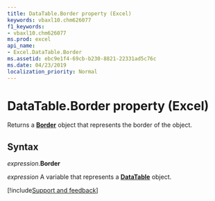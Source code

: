 ```yaml
---
title: DataTable.Border property (Excel)
keywords: vbaxl10.chm626077
f1_keywords:
- vbaxl10.chm626077
ms.prod: excel
api_name:
- Excel.DataTable.Border
ms.assetid: ebc9e1f4-69cb-b230-8821-22331ad5c76c
ms.date: 04/23/2019
localization_priority: Normal
---
```



# DataTable.Border property (Excel)

Returns a **[Border](Excel.Border(object).md)** object that represents the border of the object.


## Syntax

_expression_.**Border**

_expression_ A variable that represents a **[DataTable](excel.datatable(object).md)** object.




[!include[Support and feedback](~/includes/feedback-boilerplate.md)]